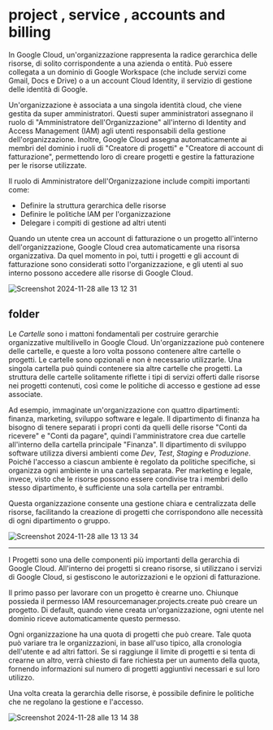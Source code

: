 # project , service , accounts and billing



In Google Cloud, un'organizzazione rappresenta la radice gerarchica delle risorse, di solito corrispondente a una azienda o entità. Può essere collegata a un dominio di Google Workspace (che include servizi come Gmail, Docs e Drive) o a un account Cloud Identity, il servizio di gestione delle identità di Google.

Un'organizzazione è associata a una singola identità cloud, che viene gestita da super amministratori. 
Questi super amministratori assegnano il ruolo di "Amministratore 
dell'Organizzazione" all'interno di Identity and Access Management (IAM) agli utenti responsabili della gestione dell'organizzazione. 
Inoltre, Google Cloud assegna automaticamente ai membri del dominio i ruoli di "Creatore di progetti" e "Creatore di account di fatturazione", 
permettendo loro di creare progetti e gestire la fatturazione per le risorse utilizzate.

Il ruolo di Amministratore dell'Organizzazione include compiti importanti come:
- Definire la struttura gerarchica delle risorse
- Definire le politiche IAM per l'organizzazione
- Delegare i compiti di gestione ad altri utenti

Quando un utente crea un account di fatturazione o un progetto all'interno dell'organizzazione, 
Google Cloud crea automaticamente una risorsa organizzativa. 
Da quel momento in poi, tutti i progetti e gli account di fatturazione sono considerati sotto l'organizzazione, e gli utenti al suo interno possono accedere alle risorse di Google Cloud.


![Screenshot 2024-11-28 alle 13 12 31](https://github.com/user-attachments/assets/4942dc11-2d7c-429c-8db0-3679d1a20de1)


## folder

Le *Cartelle* sono i mattoni fondamentali per costruire gerarchie organizzative multilivello in Google Cloud. Un'organizzazione può contenere delle cartelle, e queste a loro volta possono contenere altre cartelle o progetti. Le cartelle sono opzionali e non è necessario utilizzarle. Una singola cartella può quindi contenere sia altre cartelle che progetti. La struttura delle cartelle solitamente riflette i tipi di servizi offerti dalle risorse nei progetti contenuti, così come le politiche di accesso e gestione ad esse associate.

Ad esempio, immaginate un'organizzazione con quattro dipartimenti: finanza, marketing, sviluppo software e legale. Il dipartimento di finanza ha bisogno di tenere separati i propri conti da quelli delle risorse "Conti da ricevere" e "Conti da pagare", quindi l'amministratore crea due cartelle all'interno della cartella principale "Finanza". Il dipartimento di sviluppo software utilizza diversi ambienti come *Dev*, *Test*, *Staging* e *Produzione*. Poiché l'accesso a ciascun ambiente è regolato da politiche specifiche, si organizza ogni ambiente in una cartella separata. Per marketing e legale, invece, visto che le risorse possono essere condivise tra i membri dello stesso dipartimento, è sufficiente una sola cartella per entrambi.

Questa organizzazione consente una gestione chiara e centralizzata delle risorse, facilitando la creazione di progetti che corrispondono alle necessità di ogni dipartimento o gruppo.

![Screenshot 2024-11-28 alle 13 13 34](https://github.com/user-attachments/assets/b06d443a-8dd2-4b3c-a6a4-fe87f74b54e0)


___

I Progetti sono una delle componenti più importanti della gerarchia di Google Cloud. All'interno dei progetti si creano risorse, si utilizzano i servizi di Google Cloud, si gestiscono le autorizzazioni e le opzioni di fatturazione.

Il primo passo per lavorare con un progetto è crearne uno. Chiunque possieda il permesso IAM resourcemanager.projects.create può creare un progetto. Di default, quando viene creata un'organizzazione, ogni utente nel dominio riceve automaticamente questo permesso.

Ogni organizzazione ha una quota di progetti che può creare. Tale quota può variare tra le organizzazioni, in base all'uso tipico, alla cronologia dell'utente e ad altri fattori. Se si raggiunge il limite di progetti e si tenta di crearne un altro, verrà chiesto di fare richiesta per un aumento della quota, fornendo informazioni sul numero di progetti aggiuntivi necessari e sul loro utilizzo.

Una volta creata la gerarchia delle risorse, è possibile definire le politiche che ne regolano la gestione e l'accesso.



![Screenshot 2024-11-28 alle 13 14 38](https://github.com/user-attachments/assets/869d5b43-052f-4995-910e-ddf68677b510)





